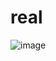 # real

![image](https://github.com/goshaZX/real/assets/144109250/708c0918-5f47-4d54-a112-786b09efeffa)

